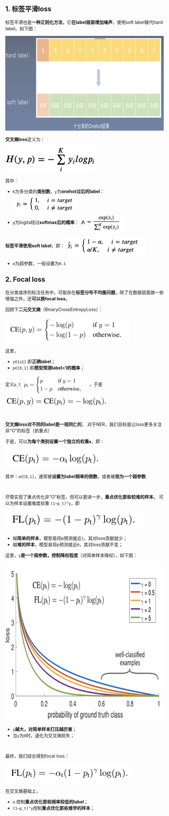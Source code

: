 
## 1. 标签平滑loss
标签平滑也是**一种正则化方法**，它**在label层面增加噪声**，使用soft label替代hard label。如下图：

<img height="300" src="images/label-smooth-img.png"/>

**交叉熵loss**定义为：

<img height="80" src="images/ce-loss.png"/>

其中：
- `K`为多分类的**类别数**，`y`为**onehot过后的label**：<img height="60" src="images/ce-loss-yi.png" align="center"/>
- `p`为logits经过**softmax后的概率**：<img height="60" src="images/ce-loss-pi.png" align="center"/>

**标签平滑使用soft label**，即：<img height="60" src="images/label-smooth-loss-yi.png" align="center"/>

- `α`为超参数，一般设置为`0.1`                      

## 2. Focal loss
在分类或序列标注任务中，可能存在**标签分布不均衡问题**，除了在数据层面做一些增强之外，还**可以换focal loss**。

回顾下**二元交叉熵**（BinaryCrossEntropyLoss）：

<img height="80" src="images/bce.png"/>

这里，
  - `y∈{±1}` 即**正确label**；
  - `p∈[0,1]` 即**模型预测label=1的概率**；

定义`p_t` <img height="60" src="images/bce-pt.png" align="center"/> ，于是 <img height="40" src="images/bce-2.png" align="center"/>

<br>

**交叉熵loss对不同的label是一视同仁的**， 对于NER，我们目标是让loss更多关注非“O”的标签（抓重点）

于是，可以**为每个类别设置一个独立的权重`α`**，即：

<img height="60" src="images/ce-loss-weight.png"/>

其中：`α∈[0,1]`，通常被**设置为label频率的倒数**，或者被**视为一个超参数**

<br>

尽管实现了重点优化非“O”标签，但可以更进一步，**重点优化那些较难的样本**。
可以为样本设置难度权重 `(1−p_t)^γ`，即

<img height="60" src="images/focal-loss.png"/>

- 越**简单的样本**，模型易将p预测接近`1`，其对loss贡献就少；
- 越**难的样本**，模型易将p预测接近`0`，其对loss贡献不变；

这里，`γ`**是一个超参数，控制降权程度**（对简单样本降权），如下图：

<img height="500" src="images/focal-loss-gama.png"/>

- `γ`**越大，对简单样本打压越厉害**；
- 当`γ`为`0`时，退化为交叉熵损失；

<br>

最终，我们综合得到focal loss：

<img height="60" src="images/focal-loss-1.png"/>

在交叉熵基础上，
- `α` 控制**重点优化那些频率较低的label**；
- `(1−p_t)^γ`控制**重点优化那些难学的样本**；

